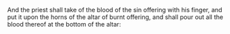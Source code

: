 And the priest shall take of the blood of the sin offering with his finger, and put it upon the horns of the altar of burnt offering, and shall pour out all the blood thereof at the bottom of the altar:
